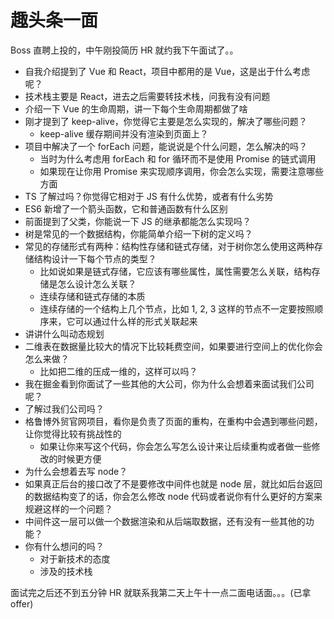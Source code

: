 # 趣头条一面  
Boss 直聘上投的，中午刚投简历 HR 就约我下午面试了。。  
- 自我介绍提到了 Vue 和 React，项目中都用的是 Vue，这是出于什么考虑呢？  
- 技术栈主要是 React，进去之后需要转技术栈，问我有没有问题  
- 介绍一下 Vue 的生命周期，讲一下每个生命周期都做了啥  
- 刚才提到了 keep-alive，你觉得它主要是怎么实现的，解决了哪些问题？  
  - keep-alive 缓存期间并没有渲染到页面上？  
- 项目中解决了一个 forEach 问题，能说说是个什么问题，怎么解决的吗？  
  - 当时为什么考虑用 forEach 和 for 循环而不是使用 Promise 的链式调用  
  - 如果现在让你用 Promise 来实现顺序调用，你会怎么实现，需要注意哪些方面  
- TS 了解过吗？你觉得它相对于 JS 有什么优势，或者有什么劣势  
- ES6 新增了一个箭头函数，它和普通函数有什么区别  
- 前面提到了父类，你能说一下 JS 的继承都能怎么实现吗？  
- 树是常见的一个数据结构，你能简单介绍一下树的定义吗？  
- 常见的存储形式有两种：结构性存储和链式存储，对于树你怎么使用这两种存储结构设计一下每个节点的类型？
  - 比如说如果是链式存储，它应该有哪些属性，属性需要怎么关联，结构存储是怎么设计怎么关联？  
  - 连续存储和链式存储的本质  
  - 连续存储的一个结构上几个节点，比如 1, 2, 3 这样的节点不一定要按照顺序来，它可以通过什么样的形式关联起来  
- 讲讲什么叫动态规划  
- 二维表在数据量比较大的情况下比较耗费空间，如果要进行空间上的优化你会怎么来做？  
  - 比如把二维的压成一维的，这样可以吗？  
- 我在掘金看到你面试了一些其他的大公司，你为什么会想着来面试我们公司呢？  
- 了解过我们公司吗？  
- 格鲁博外贸官网项目，看你是负责了页面的重构，在重构中会遇到哪些问题，让你觉得比较有挑战性的  
  - 如果让你来写这个代码，你会怎么写怎么设计来让后续重构或者做一些修改的时候更方便  
- 为什么会想着去写 node？  
- 如果真正后台的接口改了不是要修改中间件也就是 node 层，就比如后台返回的数据结构变了的话，你会怎么修改 node 代码或者说你有什么更好的方案来规避这样的一个问题？  
- 中间件这一层可以做一个数据渲染和从后端取数据，还有没有一些其他的功能？  
- 你有什么想问的吗？  
  - 对于新技术的态度  
  - 涉及的技术栈  

面试完之后还不到五分钟 HR 就联系我第二天上午十一点二面电话面。。。(已拿 offer)  
